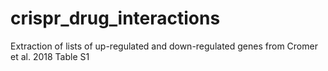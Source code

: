 # crispr_drug_interactions
Extraction of lists of up-regulated and down-regulated genes from Cromer et al. 2018 Table S1
